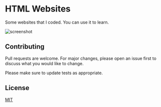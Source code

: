 # HTML Websites

Some websites that I coded. You can use it to learn.

![screenshot](https://i.imgur.com/21soHIa.png)

## Contributing
Pull requests are welcome. For major changes, please open an issue first to discuss what you would like to change.

Please make sure to update tests as appropriate.

## License
[MIT](https://choosealicense.com/licenses/mit/)
